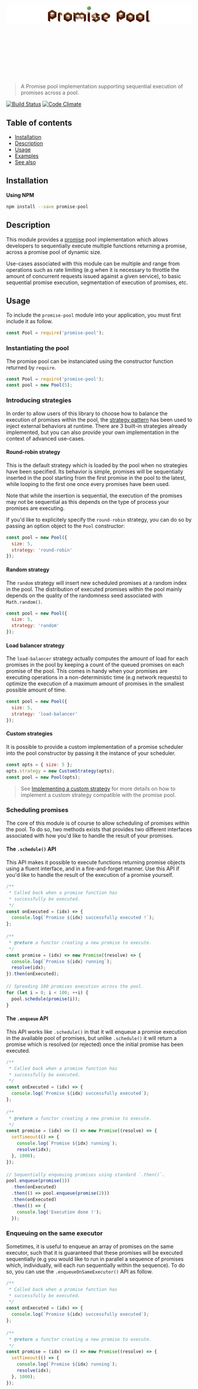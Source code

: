 <h1 align="center">
	<br>
	<br>
	<br>
	<br>
	<br>
	<img width="1200" src="https://github.com/HQarroum/promise-pool/raw/master/assets/logo.png" alt="styleshift">
	<br>
	<br>
	<br>
	<br>
	<br>
</h1>

> A Promise pool implementation supporting sequential execution of promises across a pool.

[![Build Status](https://travis-ci.org/HQarroum/promise-pool.svg?branch=master)](https://travis-ci.org/HQarroum/promise-pool) [![Code Climate](https://codeclimate.com/repos/55e34093e30ba072de0013d2/badges/acc2df5cc7f78c301ad9/gpa.svg)](https://codeclimate.com/repos/55e34093e30ba072de0013d2/feed)

## Table of contents

- [Installation](#installation)
- [Description](#description)
- [Usage](#usage)
- [Examples](#examples)
- [See also](#see-also)

## Installation

**Using NPM**

```bash
npm install --save promise-pool
```

## Description

This module provides a [promise](https://scotch.io/tutorials/javascript-promises-for-dummies) pool implementation which allows developers to sequentially execute multiple functions returning a promise, across a promise pool of dynamic size.

Use-cases associated with this module can be multiple and range from operations such as rate limiting (e.g when it is necessary to throttle the amount of concurrent requests issued against a given service), to basic sequential promise execution, segmentation of execution of promises, etc.

## Usage

To include the `promise-pool` module into your application, you must first include it as follow.

```js
const Pool = require('promise-pool');
```

### Instantiating the pool

The promise pool can be instanciated using the constructor function returned by `require`.

```js
const Pool = require('promise-pool');
const pool = new Pool(5);
```

### Introducing strategies

In order to allow users of this library to choose how to balance the execution of promises within the pool, the [strategy pattern](https://en.wikipedia.org/wiki/Strategy_pattern) has been used to inject external behaviors at runtime. There are 3 built-in strategies already implemented, but you can also provide your own implementation in the context of advanced use-cases.

#### Round-robin strategy

This is the default strategy which is loaded by the pool when no strategies have been specified. Its behavior is simple, promises will be sequentially inserted in the pool starting from the first promise in the pool to the latest, while looping to the first one once every promises have been used.

Note that while the insertion is sequential, the execution of the promises may not be sequential as this depends on the type of process your promises are executing.

If you'd like to explicitely specify the `round-robin` strategy, you can do so by passing an option object to the `Pool` constructor:

```js
const pool = new Pool({
  size: 5,
  strategy: 'round-robin'
});
```

#### Random strategy

The `random` strategy will insert new scheduled promises at a random index in the pool. The distribution of executed promises within the pool mainly depends on the quality of the randomness seed associated with `Math.random()`.

```js
const pool = new Pool({
  size: 5,
  strategy: 'random'
});
```

#### Load balancer strategy

The `load-balancer` strategy actually computes the amount of load for each promises in the pool by keeping a count of the queued promises on each promise of the pool. This comes in handy when your promises are executing operations in a non-deterministic time (e.g network requests) to optimize the execution of a maximum amount of promises in the smallest possible amount of time.

```js
const pool = new Pool({
  size: 5,
  strategy: 'load-balancer'
});
```

#### Custom strategies

It is possible to provide a custom implementation of a promise scheduler into the pool constructor by passing it the instance of your scheduler.

```js
const opts = { size: 5 };
opts.strategy = new CustomStrategy(opts);
const pool = new Pool(opts);
```

> See [Implementing a custom strategy](#implementing-custom-strategies) for more details on how to implement a custom strategy compatible with the promise pool.

### Scheduling promises

The core of this module is of course to allow scheduling of promises within the pool. To do so, two methods exists that provides two different interfaces associated with how you'd like to handle the result of your promises.

#### The `.schedule()` API

This API makes it possible to execute functions returning promise objects using a fluent interface, and in a fire-and-forget manner. Use this API if you'd like to handle the result of the execution of a promise yourself.

```js
/**
 * Called back when a promise function has
 * successfully be executed.
 */
const onExecuted = (idx) => {
  console.log(`Promise ${idx} successfully executed !`);
};

/**
 * @return a functor creating a new promise to execute.
 */
const promise = (idx) => new Promise((resolve) => {
  console.log(`Promise ${idx} running`);
  resolve(idx);
}).then(onExecuted);

// Spreading 100 promises execution across the pool.
for (let i = 0; i < 100; ++i) {
  pool.schedule(promise(i));
}
```

#### The `.enqueue` API

This API works like `.schedule()` in that it will enqueue a promise execution in the available pool of promises, but unlike `.schedule()` it will return a promise which is resolved (or rejected) once the initial promise has been executed.

```js
/**
 * Called back when a promise function has
 * successfully be executed.
 */
const onExecuted = (idx) => {
  console.log(`Promise ${idx} successfully executed`);
};

/**
 * @return a functor creating a new promise to execute.
 */
const promise = (idx) => () => new Promise((resolve) => {
  setTimeout(() => {
    console.log(`Promise ${idx} running`);
    resolve(idx);
  }, 1000);
});

// Sequentially enqueuing promises using standard `.then()`.
pool.enqueue(promise(1))
  .then(onExecuted)
  .then(() => pool.enqueue(promise(2)))
  .then(onExecuted)
  .then(() => {
    console.log('Execution done !');
  });
```

### Enqueuing on the same executor

Sometimes, it is useful to enqueue an array of promises on the same executor, such that it is guaranteed that these promises will be executed sequentially (e.g you would like to run in parallel a sequence of promises which, individually, will each run sequentially within the sequence). To do so, you can use the `.enqueueOnSameExecutor()` API as follow.

```js
/**
 * Called back when a promise function has
 * successfully be executed.
 */
const onExecuted = (idx) => {
  console.log(`Promise ${idx} successfully executed`);
};

/**
 * @return a functor creating a new promise to execute.
 */
const promise = (idx) => () => new Promise((resolve) => {
  setTimeout(() => {
    console.log(`Promise ${idx} running`);
    resolve(idx);
  }, 1000);
});

// Sequentially enqueuing promises using standard `.then()`.
Promise.all([
  pool.enqueueOnSameExecutor([promise(1), promise(2), promise(3)]),
  pool.enqueueOnSameExecutor([promise(4), promise(5), promise(6)])
]).then((result) => {
  console.log(`Execution done with ${result}`);
});
```


### Patching the `Promise` object

For commodity, it is possible to patch the existing `Promise` function with the `Pool` object for further use within your application.

```js
const Pool = require('promise-pool');

// Patch the global `Promise` object.
Pool.patch();
const pool = new Promise.Pool(5);
```

> Note that the `patch` method will not modify the `Promise` object if an existing `Pool` object already exists. THe `patch` method returns a reference to the patched `Pool` object, or an undefined value if the patching operation failed.

